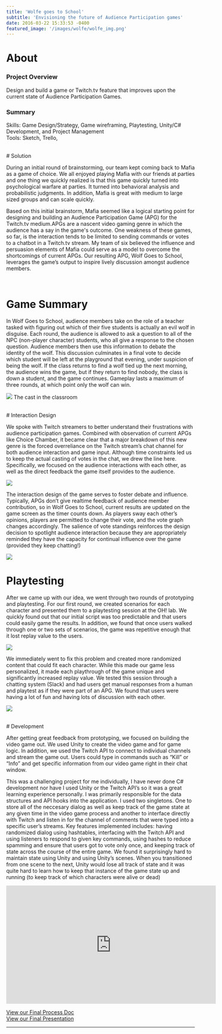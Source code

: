 ```yaml
---
title: 'Wolfe goes to School'
subtitle: 'Envisioning the future of Audience Participation games'
date: 2016-03-22 15:33:53 -0400
featured_image: '/images/wolfe/wolfe_img.png'
---
```


# About 


### Project Overview

Design and build a game or Twitch.tv feature that improves upon the current state of Audience Participation Games.

### Summary 

Skills: Game Design/Strategy, Game wireframing, Playtesting, Unity/C# Development, and Project Management
<br> 
Tools: Sketch, Trello, 

<br> 
# Solution 

During an initial round of brainstorming, our team kept coming back to Mafia as a game of choice. We all enjoyed playing Mafia with our friends at parties and one thing we quickly realized is that this game quickly turned into psychological warfare at parties. It turned into behavioral analysis and probabilistic judgments. In addition, Mafia is great with medium to large sized groups and can scale quickly.

Based on this initial brainstorm, Mafia seemed like a logical starting point for designing and building an Audience Participation Game (APG) for the Twitch.tv medium.APGs are a nascent video gaming genre in which the audience has a say in the game's outcome. One weakness of these games, so far, is the interaction tends to be limited to sending commands or votes to a chatbot in a Twitch.tv stream. My team of six believed the influence and persuasion elements of Mafia could serve as a model to overcome the shortcomings of current APGs. Our resulting APG, Wolf Goes to School, leverages the game’s output to inspire lively discussion amongst audience members.

<br>

# Game Summary

In Wolf Goes to School, audience members take on the role of a teacher tasked with figuring out which of their five students is actually an evil wolf in disguise. Each round, the audience is allowed to ask a question to all of the NPC (non-player character) students, who all give a response to the chosen question. Audience members then use this information to debate the identity of the wolf. This discussion culminates in a final vote to decide which student will be left at the playground that evening, under suspicion of being the wolf. If the class returns to find a wolf tied up the next morning, the audience wins the game, but if they return to find nobody, the class is down a student, and the game continues. Gameplay lasts a maximum of three rounds, at which point only the wolf can win.

![](/images/wolfe/wolfe_cast.png)
The cast in the classroom 

<br> 
# Interaction Design

We spoke with Twitch streamers to better understand their frustrations with audience participation games. Combined with observation of current APGs like Choice Chamber, it became clear that a major breakdown of this new genre is the forced overreliance on the Twitch stream’s chat channel for both audience interaction and game input. Although time constraints led us to keep the actual casting of votes in the chat, we drew the line here. Specifically, we focused on the audience interactions with each other, as well as the direct feedback the game itself provides to the audience.

![](/images/wolfe/wolfe_screen_1.png)

The interaction design of the game serves to foster debate and influence. Typically, APGs don’t give realtime feedback of audience member contribution, so in Wolf Goes to School, current results are updated on the game screen as the timer counts down. As players sway each other’s opinions, players are permitted to change their vote, and the vote graph changes accordingly. The salience of vote standings reinforces the design decision to spotlight audience interaction because they are appropriately reminded they have the capacity for continual influence over the game (provided they keep chatting!)

![](/images/wolfe/wolfe_screen_2.png)

# Playtesting

After we came up with our idea, we went through two rounds of prototyping and playtesting. For our first round, we created scenarios for each character and presented them to a playtesting session at the OH! lab. We quickly found out that our initial script was too predictable and that users could easily game the results. In addition, we found that once users walked through one or two sets of scenarios, the game was repetitive enough that it lost replay value to the users.

![](/images/wolfe/playtest_1.jpg)

We immediately went to fix this problem and created more randomized content that could fit each character. While this made our game less personalized, it made each playthrough of the game unique and significantly increased replay value. We tested this session through a chatting system (Slack) and had users get manual responses from a human and playtest as if they were part of an APG. We found that users were having a lot of fun and having lots of discussion with each other.

![](/images/wolfe/playtest_2.png)

<br> 
# Development

After getting great feedback from prototyping, we focused on building the video game out. We used Unity to create the video game and for game logic. In addition, we used the Twitch API to connect to individual channels and stream the game out. Users could type in commands such as “Kill” or “Info” and get specific information from our video game right in their chat window.

This was a challenging project for me individually, I have never done C# development nor have I used Unity or the Twitch API’s so it was a great learning experience personally. I was primarily responsible for the data structures and API hooks into the application. I used two singletons. One to store all of the neccesary dialog as well as keep track of the game state at any given time in the video game process and another to interface directly with Twitch and listen in for the channel of comments that were typed into a specific user’s streams. Key features implemented includes: having randomized dialog using hashtables, interfacing with the Twitch API and using listeners to respond to given key commands, using hashes to reduce spamming and ensure that users got to vote only once, and keeping track of state across the course of the entire game. We found it surprisingly hard to maintain state using Unity and using Unity’s scenes. When you transitioned from one scene to the next, Unity would lose all track of state and it was quite hard to learn how to keep that instance of the game state up and running (to keep track of which characters were alive or dead)

<iframe width="560" height="315" src="https://www.youtube.com/embed/7Ymg30p_jSw" frameborder="0" allowfullscreen></iframe>

<a href="https://drive.google.com/file/d/0BydD14xNnK9bZnhfM3BkXzBsMUE/view?usp=sharing">View our Final Process Doc </a>
<br> 
<a href="https://drive.google.com/file/d/0B4jGw51WbvANU3EwU0lQczVmem8/view?usp=sharing">View our Final Presentation</a>

--- 